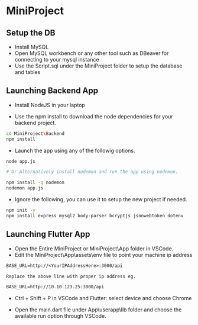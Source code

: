 # MiniProject

## Setup the DB 

* Install MySQL 
* Open MySQL workbench or any other tool such as DBeaver for connecting to your mysql instance 
* Use the Script.sql under the MiniProject folder to setup the database and tables

## Launching Backend App

* Install NodeJS in your laptop 

* Use the npm install to download the node dependencies for your backend project.

```sh
cd MiniProject\Backend
npm install 
```

* Launch the app using any of the followig options. 

```sh
node app.js

# Or Alternatively install nodemon and run the app using nodemon.

npm install -g nodemon
nodemon app.js
```


* Ignore the following, you can use it to setup the new project if needed.

```sh
npm init -y
npm install express mysql2 body-parser bcryptjs jsonwebtoken dotenv
```


## Launching Flutter App

* Open the Entire MiniProject or MiniProject\App folder in VSCode.
* Edit the MiniProject\App\assets\env file to point your machine ip address

```txt
BASE_URL=http://<YourIPAddressHere>:3000/api

Replace the above line with proper ip address eg.

BASE_URL=http://10.10.123.25:3000/api
```

* Ctrl + Shift + P  in VSCode and Flutter: select device and choose Chrome

* Open the main.dart file under App\userapp\lib folder and choose the available run option through VSCode.

